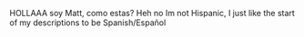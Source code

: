 HOLLAAA soy Matt, como estas? Heh no Im not Hispanic, I just like the start of my descriptions to be Spanish/Español
